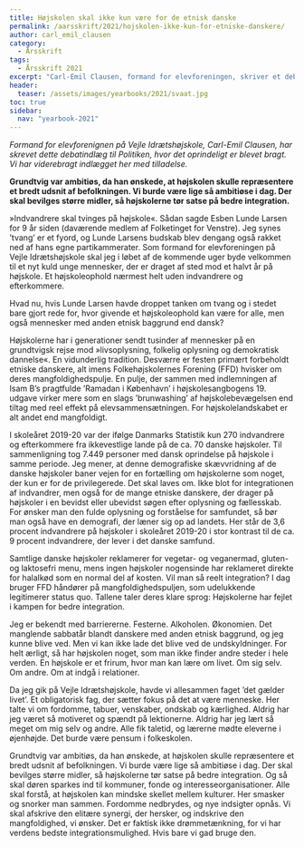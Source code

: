 ```yaml
---
title: Højskolen skal ikke kun være for de etnisk danske
permalink: /aarsskrift/2021/hojskolen-ikke-kun-for-etniske-danskere/
author: carl_emil_clausen
category:
  - Årsskrift
tags:
  - Årsskrift 2021
excerpt: "Carl-Emil Clausen, formand for elevforeningen, skriver et debatoplæg i Politiken, hvor han søger, at højskolen skal repræsentere et bredt udsnit af befolkningen."
header:
  teaser: /assets/images/yearbooks/2021/svaat.jpg
toc: true
sidebar:
  nav: "yearbook-2021"
---
```


_Formand for elevforenignen på Vejle Idrætshøjskole, Carl-Emil Clausen, har skrevet dette debatindlæg til Politiken, hvor det oprindeligt er blevet bragt. Vi har viderebragt indlægget her med tilladelse._

**Grundtvig var ambitiøs, da han ønskede, at højskolen skulle repræsentere et bredt udsnit af befolkningen. Vi burde være lige så ambitiøse i dag. Der skal bevilges større midler, så højskolerne tør satse på bedre integration.**

»Indvandrere skal tvinges på højskole«. Sådan sagde Esben Lunde Larsen for 9 år siden (daværende medlem af Folketinget for Venstre). Jeg synes ’tvang’ er et fyord, og Lunde Larsens budskab blev dengang også rakket ned af hans egne partikammerater. Som formand for elevforeningen på Vejle Idrætshøjskole skal jeg i løbet af de kommende uger byde velkommen til et nyt kuld unge mennesker, der er draget af sted mod et halvt år på højskole. Et højskoleophold nærmest helt uden indvandrere og efterkommere.

Hvad nu, hvis Lunde Larsen havde droppet tanken om tvang og i stedet bare gjort rede for, hvor givende et højskoleophold kan være for alle, men også mennesker med anden etnisk baggrund end dansk?

Højskolerne har i generationer sendt tusinder af mennesker på en grundtvigsk rejse mod »livsoplysning, folkelig oplysning og demokratisk dannelse«. En vidunderlig tradition. Desværre er festen primært forbeholdt etniske danskere, alt imens Folkehøjskolernes Forening (FFD) hvisker om deres mangfoldighedspulje. En pulje, der sammen med indlemningen af Isam B’s pragtfulde ’Ramadan i København’ i højskolesangbogens 19. udgave virker mere som en slags ’brunwashing’ af højskolebevægelsen end tiltag med reel effekt på elevsammensætningen. For højskolelandskabet er alt andet end mangfoldigt.

I skoleåret 2019-20 var der ifølge Danmarks Statistik kun 270 indvandrere og efterkommere fra ikkevestlige lande på de ca. 70 danske højskoler. Til sammenligning tog 7.449 personer med dansk oprindelse på højskole i samme periode. Jeg mener, at denne demografiske skævvridning af de danske højskoler baner vejen for en fortælling om højskolerne som noget, der kun er for de privilegerede. Det skal laves om. Ikke blot for integrationen af indvandrer, men også for de mange etniske danskere, der drager på højskoler i en bevidst eller ubevidst søgen efter oplysning og fællesskab. For ønsker man den fulde oplysning og forståelse for samfundet, så bør man også have en demografi, der læner sig op ad landets. Her står de 3,6 procent indvandrere på højskoler i skoleåret 2019-20 i stor kontrast til de ca. 9 procent indvandrere, der lever i det danske samfund.

Samtlige danske højskoler reklamerer for vegetar- og veganermad, gluten- og laktosefri menu, mens ingen højskoler nogensinde har reklameret direkte for halalkød som en normal del af kosten. Vil man så reelt integration? I dag bruger FFD håndører på mangfoldighedspuljen, som udelukkende legitimerer status quo. Tallene taler deres klare sprog: Højskolerne har fejlet i kampen for bedre integration.

Jeg er bekendt med barriererne. Festerne. Alkoholen. Økonomien. Det manglende sabbatår blandt danskere med anden etnisk baggrund, og jeg kunne blive ved. Men vi kan ikke lade det blive ved de undskyldninger. For helt ærligt, så har højskolen noget, som man ikke finder andre steder i hele verden. En højskole er et frirum, hvor man kan lære om livet. Om sig selv. Om andre. Om at indgå i relationer.

Da jeg gik på Vejle Idrætshøjskole, havde vi allesammen faget ’det gælder livet’. Et obligatorisk fag, der sætter fokus på det at være menneske. Her talte vi om fordomme, tabuer, venskaber, ondskab og kærlighed. Aldrig har jeg været så motiveret og spændt på lektionerne. Aldrig har jeg lært så meget om mig selv og andre. Alle fik taletid, og lærerne mødte eleverne i øjenhøjde. Det burde være pensum i folkeskolen.

Grundtvig var ambitiøs, da han ønskede, at højskolen skulle repræsentere et bredt udsnit af befolkningen. Vi burde være lige så ambitiøse i dag. Der skal bevilges større midler, så højskolerne tør satse på bedre integration. Og så skal døren sparkes ind til kommuner, fonde og interesseorganisationer. Alle skal forstå, at højskolen kan mindske skellet mellem kulturer. Her smasker og snorker man sammen. Fordomme nedbrydes, og nye indsigter opnås. Vi skal afskrive den elitære synergi, der hersker, og indskrive den mangfoldighed, vi ønsker. Det er faktisk ikke drømmetænkning, for vi har verdens bedste integrationsmulighed. Hvis bare vi gad bruge den.
